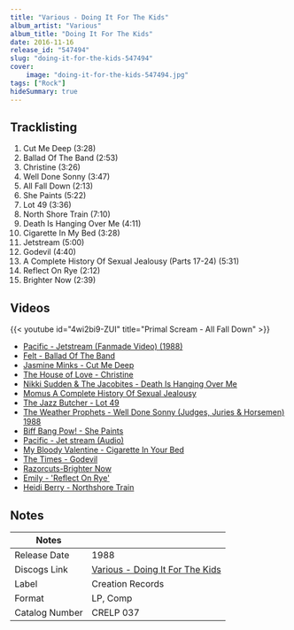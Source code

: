 ```yaml
---
title: "Various - Doing It For The Kids"
album_artist: "Various"
album_title: "Doing It For The Kids"
date: 2016-11-16
release_id: "547494"
slug: "doing-it-for-the-kids-547494"
cover:
    image: "doing-it-for-the-kids-547494.jpg"
tags: ["Rock"]
hideSummary: true
---
```


## Tracklisting
1. Cut Me Deep (3:28)
2. Ballad Of The Band (2:53)
3. Christine (3:26)
4. Well Done Sonny (3:47)
5. All Fall Down (2:13)
6. She Paints (5:22)
7. Lot 49 (3:36)
8. North Shore Train (7:10)
9. Death Is Hanging Over Me (4:11)
10. Cigarette In My Bed (3:28)
11. Jetstream (5:00)
12. Godevil (4:40)
13. A Complete History Of Sexual Jealousy (Parts 17-24) (5:31)
14. Reflect On Rye (2:12)
15. Brighter Now (2:39)

## Videos
{{< youtube id="4wi2bi9-ZUI" title="Primal Scream - All Fall Down" >}}
- [Pacific - Jetstream (Fanmade Video) (1988)](https://www.youtube.com/watch?v=Dul4i-Y5vU4)
- [Felt - Ballad Of The Band](https://www.youtube.com/watch?v=FcQs4sng8CU)
- [Jasmine Minks - Cut Me Deep](https://www.youtube.com/watch?v=38xbRxrnwqk)
- [The House of Love - Christine](https://www.youtube.com/watch?v=wIKpkjlptNY)
- [Nikki Sudden & The Jacobites - Death Is Hanging Over Me](https://www.youtube.com/watch?v=gN08etKFUs8)
- [Momus A Complete History Of Sexual Jealousy](https://www.youtube.com/watch?v=PAjpgAkeTj0)
- [The Jazz Butcher - Lot 49](https://www.youtube.com/watch?v=f8EVyEaXu_I)
- [The Weather Prophets - Well Done Sonny (Judges, Juries & Horsemen)  1988](https://www.youtube.com/watch?v=J5AyEsD0Tpk)
- [Biff Bang Pow! - She Paints](https://www.youtube.com/watch?v=Ai4ifP6MA_M)
- [Pacific - Jet stream (Audio)](https://www.youtube.com/watch?v=HLXXByTQH54)
- [My Bloody Valentine - Cigarette In Your Bed](https://www.youtube.com/watch?v=P82V5TEEVWc)
- [The Times - Godevil](https://www.youtube.com/watch?v=hCuK6BGrxz4)
- [Razorcuts-Brighter Now](https://www.youtube.com/watch?v=M6-m8jFd2JU)
- [Emily - 'Reflect On Rye'](https://www.youtube.com/watch?v=kDmgbvGQeF4)
- [Heidi Berry - Northshore Train](https://www.youtube.com/watch?v=VWh8Bi8d4h0)

## Notes

| Notes          |             |
| ---------------| ----------- |
| Release Date   | 1988 |
| Discogs Link   | [Various - Doing It For The Kids](https://www.discogs.com/release/547494) |
| Label          | Creation Records |
| Format         | LP, Comp |
| Catalog Number | CRELP 037 |

